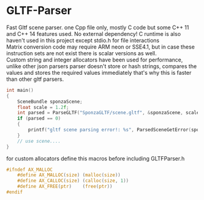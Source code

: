 # GLTF-Parser
Fast Gltf scene parser. one Cpp file only, mostly C code but some C++ 11 and C++ 14 features used.
No external dependency! C runtime is also haven't used in this project except stdio.h for file interactions <br>
Matrix conversion code may require ARM neon or SSE4.1, but in case these instruction sets are not exist there is scalar versions as well.<br>
Custom string and integer allocators have been used for performance, unlike other json parsers parser doesn't store or hash strings, compares the values and stores the required values immediately that's why this is faster than other gltf parsers.

```c
int main()
{
    SceneBundle sponzaScene;
    float scale = 1.2f;
    int parsed = ParseGLTF("SponzaGLTF/scene.gltf", &sponzaScene, scale);
    if (parsed == 0)
    {
        printf("gltf scene parsing error!: %s", ParsedSceneGetError(sponzaScene.error));
    }
    // use scene....
}
```
for custom allocators define this macros before including GLTFParser.h 
```c
#ifndef AX_MALLOC
    #define AX_MALLOC(size) (malloc(size))
    #define AX_CALLOC(size) (calloc(size, 1))
    #define AX_FREE(ptr)    (free(ptr))
#endif
```
